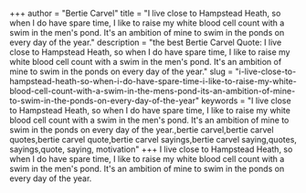 +++
author = "Bertie Carvel"
title = "I live close to Hampstead Heath, so when I do have spare time, I like to raise my white blood cell count with a swim in the men's pond. It's an ambition of mine to swim in the ponds on every day of the year."
description = "the best Bertie Carvel Quote: I live close to Hampstead Heath, so when I do have spare time, I like to raise my white blood cell count with a swim in the men's pond. It's an ambition of mine to swim in the ponds on every day of the year."
slug = "i-live-close-to-hampstead-heath-so-when-i-do-have-spare-time-i-like-to-raise-my-white-blood-cell-count-with-a-swim-in-the-mens-pond-its-an-ambition-of-mine-to-swim-in-the-ponds-on-every-day-of-the-year"
keywords = "I live close to Hampstead Heath, so when I do have spare time, I like to raise my white blood cell count with a swim in the men's pond. It's an ambition of mine to swim in the ponds on every day of the year.,bertie carvel,bertie carvel quotes,bertie carvel quote,bertie carvel sayings,bertie carvel saying,quotes, sayings,quote, saying, motivation"
+++
I live close to Hampstead Heath, so when I do have spare time, I like to raise my white blood cell count with a swim in the men's pond. It's an ambition of mine to swim in the ponds on every day of the year.
